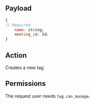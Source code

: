 ## Payload
```js
{
// Required
    name: string;
    meeting_id: Id;
}
```

## Action
Creates a new tag

## Permissions
The request user needs `tag.can_manage`.
